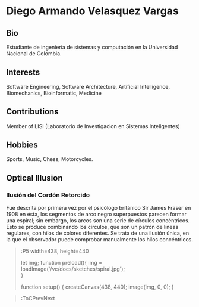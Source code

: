 # Diego Armando Velasquez Vargas

## Bio
Estudiante de ingeniería de sistemas y computación en la Universidad Nacional de Colombia.

## Interests

Software Engineering, Software Architecture, Artificial Intelligence, Biomechanics, Bioinformatic, Medicine

## Contributions

Member of LISI (Laboratorio de Investigacion en Sistemas Inteligentes)

## Hobbies

Sports, Music, Chess, Motorcycles.

## Optical Illusion

### Ilusión del Cordón Retorcido

Fue descrita por primera vez por el psicólogo británico Sir James Fraser en 1908 en ésta, los segmentos de arco negro superpuestos parecen formar una espiral; sin embargo, los arcos son una serie de círculos concéntricos. Esto se produce combinando los círculos, que son un patrón de líneas regulares, con hilos de colores diferentes. Se trata de una ilusión única, en la que el observador puede comprobar manualmente los hilos concéntricos.

> :P5 width=438, height=440
>
> let img;
> function preload(){
>   img = loadImage('/vc/docs/sketches/spiral.jpg');   
>}
>
> function setup() {
>   createCanvas(438, 440);
>   image(img, 0, 0);
> }

> :ToCPrevNext
